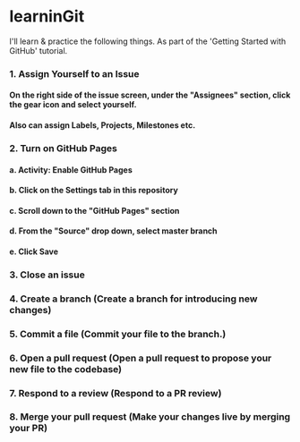 # learninGit
I'll learn & practice the following things. As part of the 'Getting Started with GitHub' tutorial.

### 1. Assign Yourself to an Issue
#### On the right side of the issue screen, under the "Assignees" section, click the gear icon and select yourself.
#### Also can assign Labels, Projects, Milestones etc.

### 2. Turn on GitHub Pages
#### a. Activity: Enable GitHub Pages
#### b. Click on the Settings tab in this repository
#### c. Scroll down to the "GitHub Pages" section
#### d. From the "Source" drop down, select master branch
#### e. Click Save

### 3. Close an issue
#### 

### 4. Create a branch (Create a branch for introducing new changes)
#### 

### 5. Commit a file (Commit your file to the branch.)
#### 

### 6. Open a pull request (Open a pull request to propose your new file to the codebase)
#### 

### 7. Respond to a review (Respond to a PR review)
#### 

### 8. Merge your pull request (Make your changes live by merging your PR)
#### 

